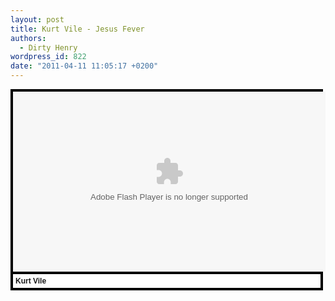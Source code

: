 ```yaml
---
layout: post
title: Kurt Vile - Jesus Fever
authors:
  - Dirty Henry
wordpress_id: 822
date: "2011-04-11 11:05:17 +0200"
---
```


<div style="background-color:#000000;width:500px;"><div style="padding:4px;"><embed src="http://media.mtvnservices.com/mgid:uma:video:mtvni.tam:636696" width="500" height="288" type="application/x-shockwave-flash" allowFullScreen="true" allowScriptAccess="always" base="." flashVars=""></embed><p style="text-align:left;background-color:#FFFFFF;padding:4px;margin-top:4px;margin-bottom:0px;font-family:Arial, Helvetica, sans-serif;font-size:12px;"><b>Kurt Vile</b> </p></div></div>
